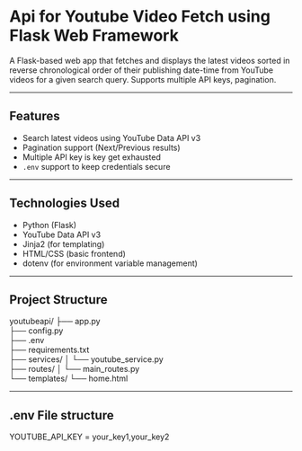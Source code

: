 # Api for Youtube Video Fetch using Flask Web Framework

A Flask-based web app that fetches and displays the latest videos sorted in reverse chronological order of their publishing date-time from YouTube
videos for a given search query. 
Supports multiple API keys, pagination.

*******************************************************

## Features

- Search latest videos using YouTube Data API v3
- Pagination support (Next/Previous results)
- Multiple API key is key get exhausted 
- `.env` support to keep credentials secure

**********************************************************

## Technologies Used

- Python (Flask)
- YouTube Data API v3
- Jinja2 (for templating)
- HTML/CSS (basic frontend)
- dotenv (for environment variable management)

*********************************************************

## Project Structure

youtubeapi/
├── app.py                  
├── config.py               
├── .env                    
├── requirements.txt        
├── services/
│   └── youtube_service.py  
├── routes/
│   └── main_routes.py     
└── templates/
    └── home.html          

*********************************************************

## .env File structure 

YOUTUBE_API_KEY = your_key1,your_key2
